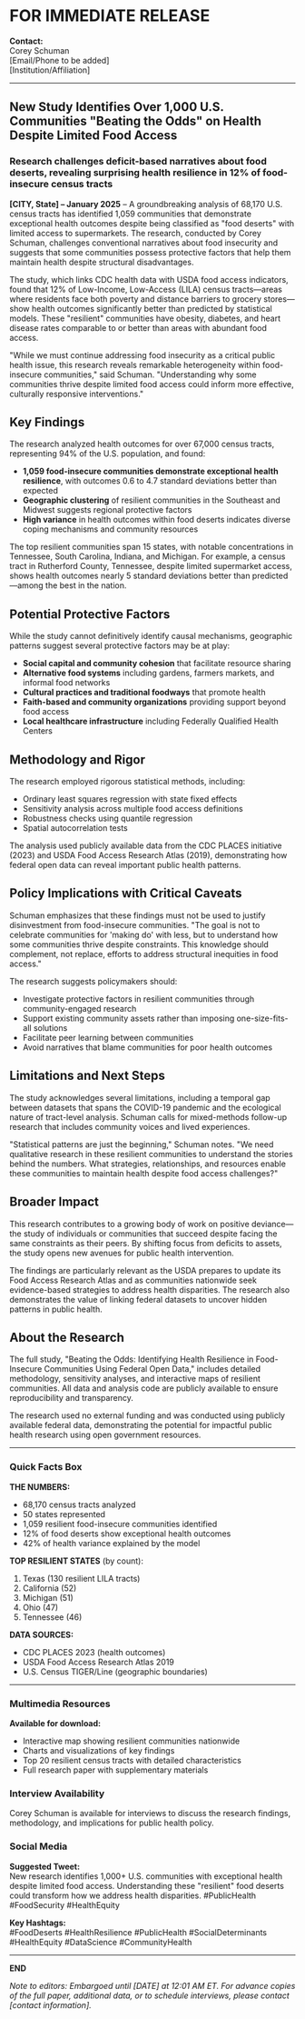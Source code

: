 # FOR IMMEDIATE RELEASE

**Contact:**  
Corey Schuman  
[Email/Phone to be added]  
[Institution/Affiliation]

---

## New Study Identifies Over 1,000 U.S. Communities "Beating the Odds" on Health Despite Limited Food Access

### Research challenges deficit-based narratives about food deserts, revealing surprising health resilience in 12% of food-insecure census tracts

**[CITY, State] – January 2025** – A groundbreaking analysis of 68,170 U.S. census tracts has identified 1,059 communities that demonstrate exceptional health outcomes despite being classified as "food deserts" with limited access to supermarkets. The research, conducted by Corey Schuman, challenges conventional narratives about food insecurity and suggests that some communities possess protective factors that help them maintain health despite structural disadvantages.

The study, which links CDC health data with USDA food access indicators, found that 12% of Low-Income, Low-Access (LILA) census tracts—areas where residents face both poverty and distance barriers to grocery stores—show health outcomes significantly better than predicted by statistical models. These "resilient" communities have obesity, diabetes, and heart disease rates comparable to or better than areas with abundant food access.

"While we must continue addressing food insecurity as a critical public health issue, this research reveals remarkable heterogeneity within food-insecure communities," said Schuman. "Understanding why some communities thrive despite limited food access could inform more effective, culturally responsive interventions."

## Key Findings

The research analyzed health outcomes for over 67,000 census tracts, representing 94% of the U.S. population, and found:

- **1,059 food-insecure communities demonstrate exceptional health resilience**, with outcomes 0.6 to 4.7 standard deviations better than expected
- **Geographic clustering** of resilient communities in the Southeast and Midwest suggests regional protective factors
- **High variance** in health outcomes within food deserts indicates diverse coping mechanisms and community resources

The top resilient communities span 15 states, with notable concentrations in Tennessee, South Carolina, Indiana, and Michigan. For example, a census tract in Rutherford County, Tennessee, despite limited supermarket access, shows health outcomes nearly 5 standard deviations better than predicted—among the best in the nation.

## Potential Protective Factors

While the study cannot definitively identify causal mechanisms, geographic patterns suggest several protective factors may be at play:

- **Social capital and community cohesion** that facilitate resource sharing
- **Alternative food systems** including gardens, farmers markets, and informal food networks
- **Cultural practices and traditional foodways** that promote health
- **Faith-based and community organizations** providing support beyond food access
- **Local healthcare infrastructure** including Federally Qualified Health Centers

## Methodology and Rigor

The research employed rigorous statistical methods, including:
- Ordinary least squares regression with state fixed effects
- Sensitivity analysis across multiple food access definitions
- Robustness checks using quantile regression
- Spatial autocorrelation tests

The analysis used publicly available data from the CDC PLACES initiative (2023) and USDA Food Access Research Atlas (2019), demonstrating how federal open data can reveal important public health patterns.

## Policy Implications with Critical Caveats

Schuman emphasizes that these findings must not be used to justify disinvestment from food-insecure communities. "The goal is not to celebrate communities for 'making do' with less, but to understand how some communities thrive despite constraints. This knowledge should complement, not replace, efforts to address structural inequities in food access."

The research suggests policymakers should:
- Investigate protective factors in resilient communities through community-engaged research
- Support existing community assets rather than imposing one-size-fits-all solutions
- Facilitate peer learning between communities
- Avoid narratives that blame communities for poor health outcomes

## Limitations and Next Steps

The study acknowledges several limitations, including a temporal gap between datasets that spans the COVID-19 pandemic and the ecological nature of tract-level analysis. Schuman calls for mixed-methods follow-up research that includes community voices and lived experiences.

"Statistical patterns are just the beginning," Schuman notes. "We need qualitative research in these resilient communities to understand the stories behind the numbers. What strategies, relationships, and resources enable these communities to maintain health despite food access challenges?"

## Broader Impact

This research contributes to a growing body of work on positive deviance—the study of individuals or communities that succeed despite facing the same constraints as their peers. By shifting focus from deficits to assets, the study opens new avenues for public health intervention.

The findings are particularly relevant as the USDA prepares to update its Food Access Research Atlas and as communities nationwide seek evidence-based strategies to address health disparities. The research also demonstrates the value of linking federal datasets to uncover hidden patterns in public health.

## About the Research

The full study, "Beating the Odds: Identifying Health Resilience in Food-Insecure Communities Using Federal Open Data," includes detailed methodology, sensitivity analyses, and interactive maps of resilient communities. All data and analysis code are publicly available to ensure reproducibility and transparency.

The research used no external funding and was conducted using publicly available federal data, demonstrating the potential for impactful public health research using open government resources.

---

### Quick Facts Box

**THE NUMBERS:**
- 68,170 census tracts analyzed
- 50 states represented  
- 1,059 resilient food-insecure communities identified
- 12% of food deserts show exceptional health outcomes
- 42% of health variance explained by the model

**TOP RESILIENT STATES** (by count):
1. Texas (130 resilient LILA tracts)
2. California (52)
3. Michigan (51)
4. Ohio (47)
5. Tennessee (46)

**DATA SOURCES:**
- CDC PLACES 2023 (health outcomes)
- USDA Food Access Research Atlas 2019
- U.S. Census TIGER/Line (geographic boundaries)

---

### Multimedia Resources

**Available for download:**
- Interactive map showing resilient communities nationwide
- Charts and visualizations of key findings
- Top 20 resilient census tracts with detailed characteristics
- Full research paper with supplementary materials

### Interview Availability

Corey Schuman is available for interviews to discuss the research findings, methodology, and implications for public health policy. 

### Social Media

**Suggested Tweet:**  
New research identifies 1,000+ U.S. communities with exceptional health despite limited food access. Understanding these "resilient" food deserts could transform how we address health disparities. #PublicHealth #FoodSecurity #HealthEquity

**Key Hashtags:**  
#FoodDeserts #HealthResilience #PublicHealth #SocialDeterminants #HealthEquity #DataScience #CommunityHealth

---

**END**

*Note to editors: Embargoed until [DATE] at 12:01 AM ET. For advance copies of the full paper, additional data, or to schedule interviews, please contact [contact information].*